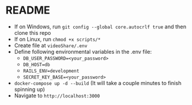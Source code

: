 # README

- If on Windows, run `git config --global core.autocrlf true` and then clone this repo
- If on Linux, run `chmod +x scripts/*`
- Create file at `videoShare/.env`
- Define following environmental variables in the .env file:
  * `DB_USER_PASSWORD=<your_password>`
  * `DB_HOST=db`
  * `RAILS_ENV=development`
  * `SECRET_KEY_BASE=<your_password>`
- `docker-compose up -d --build` (It will take a couple minutes to finish spinning up)
- Navigate to `http://localhost:3000`
